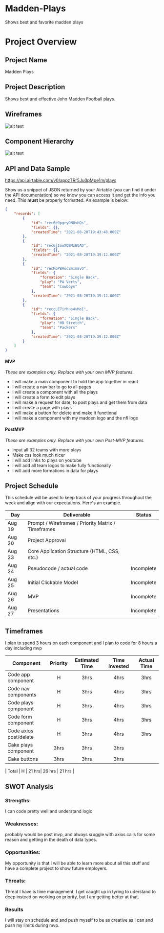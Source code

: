 # Madden-Plays
Shows best and favorite madden plays

# Project Overview

## Project Name

Madden Plays

## Project Description

Shows best and effective John Madden Football plays. 

## Wireframes

![alt text](https://res.cloudinary.com/otisg/image/upload/v1629490830/maddenwireframe2_wlm7lq.png)   

## Component Hierarchy
![alt text](https://res.cloudinary.com/otisg/image/upload/v1629490780/hierarchy_hqh5sr.png) 

## API and Data Sample

https://api.airtable.com/v0/appzTRr5Ju0pMpe1m/plays


Show us a snippet of JSON returned by your Airtable (you can find it under the API documentation) so we know you can access it and get the info you need. This __must__ be properly formatted. An example is below:

```json
{
    "records": [
        {
            "id": "rec6e9pgryDN8vHQs",
            "fields": {},
            "createdTime": "2021-08-20T19:43:48.000Z"
        },
        {
            "id": "recGjIowXQBMzBQAD",
            "fields": {},
            "createdTime": "2021-08-20T19:39:12.000Z"
        },
        {
            "id": "recMoPBHoc8m1m8vO",
            "fields": {
                "formation": "Single Back",
                "play": "PA Verts",
                "team": "Cowboys"
            },
            "createdTime": "2021-08-20T19:39:12.000Z"
        },
        {
            "id": "reccLE7irhuo4vMoI",
            "fields": {
                "formation": "Single Back",
                "play": "HB Stretch",
                "team": "Packers"
            },
            "createdTime": "2021-08-20T19:39:12.000Z"
        }
    ]
}
```
#### MVP 
*These are examples only. Replace with your own MVP features.*

- I will make a main component to hold the app together in react
- I will create a nav bar to go to all pages
- I will create a component with all the plays
- I will create a form to edit plays
- I will make a request for date, to post plays and get them from data
- I will create a page with plays
- I will make a button for delete and make it functional
- I will make a component with my madden logo and the nfl logo

 

#### PostMVP  
*These are examples only. Replace with your own Post-MVP features.*

- Input all 32 teams with more plays
- Make css look much nicer
- I will add links to plays on youtube
- I will add all team logos to make fully functionally 
- I will add more formations in data for plays

## Project Schedule

This schedule will be used to keep track of your progress throughout the week and align with our expectations. Here's an example.

|  Day | Deliverable | Status
|---|---| ---|
|Aug 19| Prompt / Wireframes / Priority Matrix / Timeframes|
|Aug 20| Project Approval |
|Aug 23| Core Application Structure (HTML, CSS, etc.) 
|Aug 24| Pseudocode / actual code | Incomplete
|Aug 25| Initial Clickable Model  | Incomplete
|Aug 26| MVP | Incomplete
|Aug 27| Presentations | Incomplete


## Timeframes

I plan to spend 3 hours on each component and I plan to code for 8 hours a day including mvp 

| Component | Priority | Estimated Time | Time Invested | Actual Time |
| --- | :---: |  :---: | :---: | :---: |
| Code app component | H | 3hrs| 4hrs | 3hrs |
| Code nav components | H | 3hrs| 4hrs | 3hrs |
| Code plays component | H | 3hrs| 4hrs | 3hrs|
| Code form component | H | 3hrs| 4hrs | 3hrs|
| Code axios post/delete | H | 3hrs| 4hrs| 3hrs|
| Cake plays component| 3hrs| 3hrs| 3hrs|
| Cake buttons| 3hrs| 3hrs| 3hrs|


| Total | H | 21 hrs| 26 hrs | 21 hrs |

## SWOT Analysis

### Strengths:
I can code pretty well and understand logic 
### Weaknesses:
probably would be post mvp, and always sruggle with axios calls for some reason and getting in the death of data types.
### Opportunities:
My opportunity is that I will be able to learn more about all this stuff and have a complete project to show future employers. 
### Threats:
Threat I have is time management, I get caught up in tyring to uderstand to deep instead on working on priority, but I am getting better at that. 
### Results
I will stay on schedule and and push myself to be as creative as I can and push my limits during mvp. 
